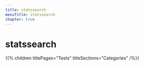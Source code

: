 ```yaml
---
title: statssearch
menuTitle: statssearch
chapter: true
---
```


# statssearch

{{% children titlePages="Tests" titleSections="Categories" /%}}
